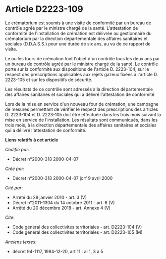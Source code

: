 # Article D2223-109

Le crématorium est soumis à une visite de conformité par un bureau de contrôle agréé par le ministre chargé de la santé.
L'attestation de conformité de l'installation de crémation est délivrée au gestionnaire du crématorium par la direction
départementale des affaires sanitaires et sociales (D.D.A.S.S.) pour une durée de six ans, au vu de ce rapport de visite.

Le ou les fours de crémation font l'objet d'un contrôle tous les deux ans par un bureau de contrôle agréé par le ministre
chargé de la santé. Le contrôle porte sur la conformité aux dispositions de l'article D. 2223-104, sur le respect des
prescriptions applicables aux rejets gazeux fixées à l'article D. 2223-105 et sur les dispositifs de sécurité.

Les résultats de ce contrôle sont adressés à la direction départementale des affaires sanitaires et sociales qui a délivré
l'attestation de conformité.

Lors de la mise en service d'un nouveau four de crémation, une campagne de mesures permettant de vérifier le respect des
prescriptions des articles D. 2223-104 et D. 2223-105 doit être effectuée dans les trois mois suivant la mise en service de
l'installation. Les résultats sont communiqués, dans les trois mois, à la direction départementale des affaires sanitaires et
sociales qui a délivré l'attestation de conformité.

**Liens relatifs à cet article**

_Codifié par_:

  - Décret n°2000-318 2000-04-07

_Créé par_:

  - Décret n°2000-318 2000-04-07 jorf 9 avril 2000

_Cité par_:

  - Arrêté du 28 janvier 2010 - art. 3 (V)
  - Décret n°2011-1304 du 14 octobre 2011 - art. 6 (V)
  - Arrêté du 20 décembre 2018 - art. Annexe 4 (V)

_Cite_:

  - Code général des collectivités territoriales - art. D2223-104 (V)
  - Code général des collectivités territoriales - art. D2223-105 (M)

_Anciens textes_:

  - décret 94-1117, 1994-12-20, art 11 : al 1, 3 à 5
